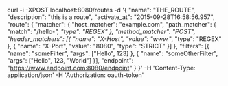 curl -i -XPOST localhost:8080/routes -d '{
  "name": "THE_ROUTE",
  "description": "this is a route",
  "activate_at": "2015-09-28T16:58:56.957",
  "route": {
    "matcher": {
      "host_matcher": "example.com",
      "path_matcher": {
        "match": "/hello-*",
        "type": "REGEX"
      },
      "method_matcher": "POST",
      "header_matchers": [{
        "name": "X-Host",
        "value": "www.*",
        "type": "REGEX"
      }, {
        "name": "X-Port",
        "value": "8080",
        "type": "STRICT"
      }]
    },
    "filters": [{
      "name": "someFilter",
      "args": ["Hello", 123]
    }, {
      "name": "someOtherFilter",
      "args": ["Hello", 123, "World"]
    }],
    "endpoint": "https://www.endpoint.com:8080/endpoint"
  }
}' -H 'Content-Type: application/json' -H 'Authorization: oauth-token'